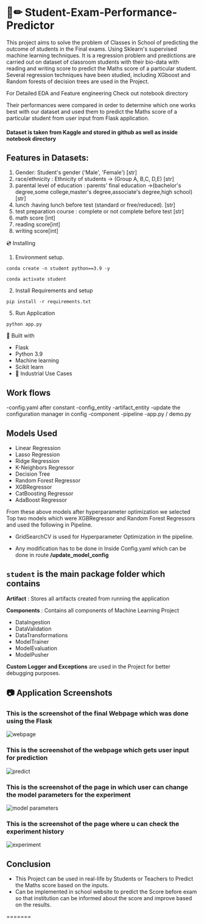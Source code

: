 

# 📄✏ Student-Exam-Performance-Predictor
This project aims to solve the problem of Classes in School of predicting the outcome of students in the Final exams. Using Sklearn's supervised machine learning techniques. It is a regression problem and predictions are carried out on dataset of classroom students with their bio-data with reading and writing score to predict the Maths score of a particular student. Several regression techniques have been studied, including XGboost and Random forests of decision trees are used in the Project.

For Detailed EDA and Feature engineering Check out notebook directory 

Their performances were compared in order to determine which one works best with our dataset and used them to predict the Maths score of a particular student from user input from Flask application.

#### Dataset is taken from Kaggle and stored in github as well as inside notebook directory 


## Features in Datasets:
1. Gender: Student's gender ('Male', 'Female') [str]
2. race/ethnicity : Ethnicity of students -> (Group A, B,C, D,E) [str]
3. parental level of education :  parents' final education ->(bachelor's degree,some college,master's degree,associate's degree,high school)[str]
4. lunch :having lunch before test (standard or free/reduced). [str]
5. test preparation course : complete or not complete before test [str]
6. math score [int]
7. reading score[int]
8. writing score[int]

💿 Installing
1. Environment setup.
```
conda create -n student python==3.9 -y
```
```
conda activate student
````
2. Install Requirements and setup
```
pip install -r requirements.txt
```
5. Run Application
```
python app.py
```

🔧 Built with
- Flask
- Python 3.9
- Machine learning
- Scikit learn
- 🏦 Industrial Use Cases

## Work flows

-config.yaml after constant
-config_entity
-artifact_entity
-update the configuration manager in config
-component
-pipeline
-app.py / demo.py

## Models Used
* Linear Regression
* Lasso Regression
* Ridge Regression
* K-Neighbors Regressor
* Decision Tree
* Random Forest Regressor
* XGBRegressor
* CatBoosting Regressor
* AdaBoost Regressor

From these above models after hyperparameter optimization we selected Top two models which were XGBRegressor and Random Forest Regressors and used the following in Pipeline.

* GridSearchCV is used for Hyperparameter Optimization in the pipeline.

* Any modification has to be done in  Inside Config.yaml which can be done in route **/update_model_config**

## `student` is the main package folder which contains 

**Artifact** : Stores all artifacts created from running the application

**Components** : Contains all components of Machine Learning Project
- DataIngestion
- DataValidation
- DataTransformations
- ModelTrainer
- ModelEvaluation
- ModelPusher

**Custom Logger and Exceptions** are used in the Project for better debugging purposes.

## 📷 Application Screenshots
### **This is the screenshot of the final Webpage which was done using the Flask**
![webpage](static/indexpage.png)

### **This is the screenshot of the webpage which gets user input for prediction**
![predict](static/predict.png)


### **This is the screenshot of the page in which user can change the model parameters for the experiment**
![model parameters](static/update.png)

### **This is the screenshot of the page where u can check the experiment history**
![experiment](static/experiment.png)

## Conclusion
- This Project can be used in real-life by Students or Teachers to Predict the Maths score based on the inputs.
- Can be implemented in school website to predict the Score before exam so that institution can be informed about the score and improve based on the results.

=======